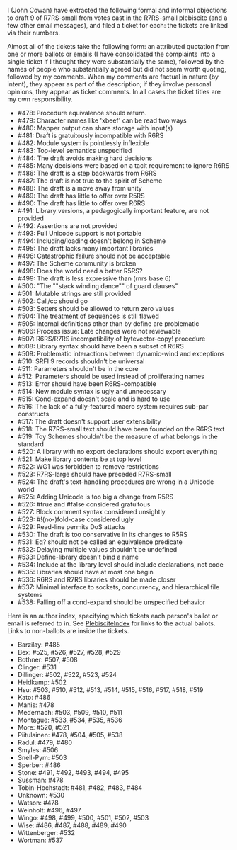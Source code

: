 I (John Cowan) have extracted the following formal and informal objections to draft 9 of R7RS-small from votes cast in the R7RS-small plebiscite (and a few other email messages), and filed a ticket for each: the tickets are linked via their numbers.

Almost all of the tickets take the following form: an attributed quotation from one or more ballots or emails (I have consolidated the complaints into a single ticket if I thought they were substantially the same), followed by the names of people who substantially agreed but did not seem worth quoting, followed by my comments.  When my comments are factual in nature (by intent), they appear as part of the description; if they involve personal opinions, they appear as ticket comments.  In all cases the ticket titles are my own responsibility.

* #478: Procedure equivalence should return.
* #479: Character names like 'xbeef' can be read two ways
* #480: Mapper output can share storage with input(s)
* #481: Draft is gratuitously incompatible with R6RS
* #482: Module system is pointlessly inflexible
* #483: Top-level semantics unspecified
* #484: The draft avoids making hard decisions
* #485: Many decisions were based on a tacit requirement to ignore R6RS
* #486: The draft is a step backwards from R6RS
* #487: The draft is not true to the spirit of Scheme
* #488: The draft is a move away from unity
* #489: The draft has little to offer over R5RS
* #490: The draft has little to offer over R6RS
* #491: Library versions, a pedagogically important feature, are not provided
* #492: Assertions are not provided
* #493: Full Unicode support is not portable
* #494: Including/loading doesn't belong in Scheme
* #495: The draft lacks many important libraries
* #496: Catastrophic failure should not be acceptable
* #497: The Scheme community is broken
* #498: Does the world need a better R5RS?
* #499: The draft is less expressive than (rnrs base 6)
* #500: "The ""stack winding dance"" of guard clauses"
* #501: Mutable strings are still provided
* #502: Call/cc should go
* #503: Setters should be allowed to return zero values
* #504: The treatment of sequences is still flawed
* #505: Internal definitions other than by define are problematic
* #506: Process issue: Late changes were not reviewable
* #507: R6RS/R7RS incompatibility of bytevector-copy! procedure
* #508: Library syntax should have been a subset of R6RS
* #509: Problematic interactions between dynamic-wind and exceptions
* #510: SRFI 9 records shouldn't be universal
* #511: Parameters shouldn't be in the core
* #512: Parameters should be used instead of proliferating names
* #513: Error should have been R6RS-compatible
* #514: New module syntax is ugly and unnecessary
* #515: Cond-expand doesn't scale and is hard to use
* #516: The lack of a fully-featured macro system requires sub-par constructs
* #517: The draft doesn't support user extensibility
* #518: The R7RS-small text should have been founded on the R6RS text
* #519: Toy Schemes shouldn't be the measure of what belongs in the standard
* #520: A library with no export declarations should export everything
* #521: Make library contents be at top level
* #522: WG1 was forbidden to remove restrictions
* #523: R7RS-large should have preceded R7RS-small
* #524: The draft's text-handling procedures are wrong in a Unicode world
* #525: Adding Unicode is too big a change from R5RS
* #526: #true and #false considered gratuitous
* #527: Block comment syntax considered unsightly
* #528: #!(no-)fold-case considered ugly
* #529: Read-line permits DoS attacks
* #530: The draft is too conservative in its changes to R5RS
* #531: Eq? should not be called an equivalence predicate
* #532: Delaying multiple values shouldn't be undefined
* #533: Define-library doesn't bind a name
* #534: Include at the library level should include declarations, not code
* #535: Libraries should have at most one begin
* #536: R6RS and R7RS libraries should be made closer
* #537: Minimal interface to sockets, concurrency, and hierarchical file systems
* #538: Falling off a cond-expand should be unspecified behavior

Here is an author index, specifying which tickets each person's ballot or email is referred to in.  See [PlebisciteIndex](PlebisciteIndex.md) for links to the actual ballots.  Links to non-ballots are inside the tickets.

* Barzilay: #485
* Bex: #525, #526, #527, #528, #529
* Bothner: #507, #508
* Clinger: #531
* Dillinger: #502, #522, #523, #524
* Heidkamp: #502
* Hsu: #503, #510, #512, #513, #514, #515, #516, #517, #518, #519
* Kato: #486
* Manis: #478
* Medernach: #503, #509, #510, #511
* Montague: #533, #534, #535, #536
* More: #520, #521
* Piitulainen: #478, #504, #505, #538
* Radul: #479, #480
* Smyles: #506
* Snell-Pym: #503
* Sperber: #486
* Stone: #491, #492, #493, #494, #495
* Sussman: #478
* Tobin-Hochstadt: #481, #482, #483, #484
* Unknown: #530
* Watson: #478
* Weinholt: #496, #497
* Wingo: #498, #499, #500, #501, #502, #503
* Wise: #486, #487, #488, #489, #490
* Wittenberger: #532
* Wortman: #537
